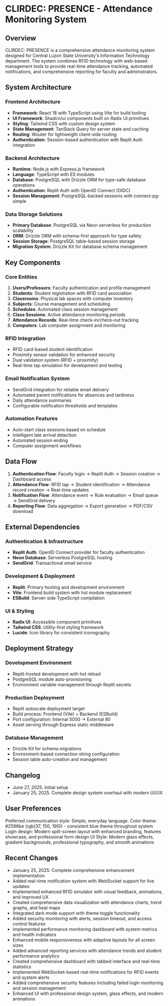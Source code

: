 # CLIRDEC: PRESENCE - Attendance Monitoring System

## Overview

CLIRDEC: PRESENCE is a comprehensive attendance monitoring system designed for Central Luzon State University's Information Technology department. The system combines RFID technology with web-based management tools to provide real-time attendance tracking, automated notifications, and comprehensive reporting for faculty and administrators.

## System Architecture

### Frontend Architecture
- **Framework**: React 18 with TypeScript using Vite for build tooling
- **UI Framework**: Shadcn/ui components built on Radix UI primitives
- **Styling**: Tailwind CSS with custom design system
- **State Management**: TanStack Query for server state and caching
- **Routing**: Wouter for lightweight client-side routing
- **Authentication**: Session-based authentication with Replit Auth integration

### Backend Architecture
- **Runtime**: Node.js with Express.js framework
- **Language**: TypeScript with ES modules
- **Database**: PostgreSQL with Drizzle ORM for type-safe database operations
- **Authentication**: Replit Auth with OpenID Connect (OIDC)
- **Session Management**: PostgreSQL-backed sessions with connect-pg-simple

### Data Storage Solutions
- **Primary Database**: PostgreSQL via Neon serverless for production scalability
- **ORM**: Drizzle ORM with schema-first approach for type safety
- **Session Storage**: PostgreSQL table-based session storage
- **Migration System**: Drizzle Kit for database schema management

## Key Components

### Core Entities
1. **Users/Professors**: Faculty authentication and profile management
2. **Students**: Student registration with RFID card association
3. **Classrooms**: Physical lab spaces with computer inventory
4. **Subjects**: Course management and scheduling
5. **Schedules**: Automated class session management
6. **Class Sessions**: Active attendance monitoring periods
7. **Attendance Records**: Real-time check-in/check-out tracking
8. **Computers**: Lab computer assignment and monitoring

### RFID Integration
- RFID card-based student identification
- Proximity sensor validation for enhanced security
- Dual validation system (RFID + proximity)
- Real-time tap simulation for development and testing

### Email Notification System
- SendGrid integration for reliable email delivery
- Automated parent notifications for absences and tardiness
- Daily attendance summaries
- Configurable notification thresholds and templates

### Automation Features
- Auto-start class sessions based on schedule
- Intelligent late arrival detection
- Automated session ending
- Computer assignment workflows

## Data Flow

1. **Authentication Flow**: Faculty login → Replit Auth → Session creation → Dashboard access
2. **Attendance Flow**: RFID tap → Student identification → Attendance record creation → Real-time updates
3. **Notification Flow**: Attendance event → Rule evaluation → Email queue → SendGrid delivery
4. **Reporting Flow**: Data aggregation → Export generation → PDF/CSV download

## External Dependencies

### Authentication & Infrastructure
- **Replit Auth**: OpenID Connect provider for faculty authentication
- **Neon Database**: Serverless PostgreSQL hosting
- **SendGrid**: Transactional email service

### Development & Deployment
- **Replit**: Primary hosting and development environment
- **Vite**: Frontend build system with hot module replacement
- **ESBuild**: Server-side TypeScript compilation

### UI & Styling
- **Radix UI**: Accessible component primitives
- **Tailwind CSS**: Utility-first styling framework
- **Lucide**: Icon library for consistent iconography

## Deployment Strategy

### Development Environment
- Replit-hosted development with hot reload
- PostgreSQL module auto-provisioning
- Environment variable management through Replit secrets

### Production Deployment
- Replit autoscale deployment target
- Build process: Frontend (Vite) + Backend (ESBuild)
- Port configuration: Internal 5000 → External 80
- Asset serving through Express static middleware

### Database Management
- Drizzle Kit for schema migrations
- Environment-based connection string configuration
- Session table auto-creation and management

## Changelog
- June 27, 2025. Initial setup
- January 25, 2025. Complete design system overhaul with modern UI/UX

## User Preferences

Preferred communication style: Simple, everyday language.
Color theme: #2596be (rgb(37, 150, 190)) - consistent blue theme throughout system
Login design: Modern split-screen layout with enhanced branding, features showcase, and professional form design
UI Style: Modern glass effects, gradient backgrounds, professional typography, and smooth animations

## Recent Changes
- January 25, 2025: Complete comprehensive enhancement implementation
- Added real-time notification system with WebSocket support for live updates
- Implemented enhanced RFID simulator with visual feedback, animations, and improved UX
- Created comprehensive data visualization with attendance charts, trend graphs, and heat maps
- Integrated dark mode support with theme toggle functionality
- Added security monitoring with alerts, session timeout, and access control features
- Implemented performance monitoring dashboard with system metrics and health indicators
- Enhanced mobile responsiveness with adaptive layouts for all screen sizes
- Added advanced reporting services with attendance trends and student performance analytics
- Created comprehensive dashboard with tabbed interface and real-time statistics
- Implemented WebSocket-based real-time notifications for RFID events and system alerts
- Added comprehensive security features including failed login monitoring and session management
- Enhanced UI with professional design system, glass effects, and modern animations